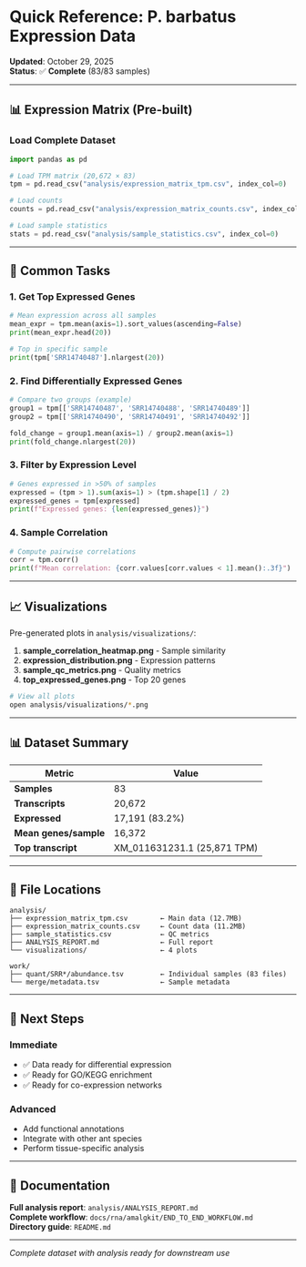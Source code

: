 # Quick Reference: P. barbatus Expression Data

**Updated**: October 29, 2025  
**Status**: ✅ **Complete** (83/83 samples)

---

## 📊 Expression Matrix (Pre-built)

### Load Complete Dataset
```python
import pandas as pd

# Load TPM matrix (20,672 × 83)
tpm = pd.read_csv("analysis/expression_matrix_tpm.csv", index_col=0)

# Load counts
counts = pd.read_csv("analysis/expression_matrix_counts.csv", index_col=0)

# Load sample statistics
stats = pd.read_csv("analysis/sample_statistics.csv", index_col=0)
```

---

## 🎯 Common Tasks

### 1. Get Top Expressed Genes
```python
# Mean expression across all samples
mean_expr = tpm.mean(axis=1).sort_values(ascending=False)
print(mean_expr.head(20))

# Top in specific sample
print(tpm['SRR14740487'].nlargest(20))
```

### 2. Find Differentially Expressed Genes
```python
# Compare two groups (example)
group1 = tpm[['SRR14740487', 'SRR14740488', 'SRR14740489']]
group2 = tpm[['SRR14740490', 'SRR14740491', 'SRR14740492']]

fold_change = group1.mean(axis=1) / group2.mean(axis=1)
print(fold_change.nlargest(20))
```

### 3. Filter by Expression Level
```python
# Genes expressed in >50% of samples
expressed = (tpm > 1).sum(axis=1) > (tpm.shape[1] / 2)
expressed_genes = tpm[expressed]
print(f"Expressed genes: {len(expressed_genes)}")
```

### 4. Sample Correlation
```python
# Compute pairwise correlations
corr = tpm.corr()
print(f"Mean correlation: {corr.values[corr.values < 1].mean():.3f}")
```

---

## 📈 Visualizations

Pre-generated plots in `analysis/visualizations/`:

1. **sample_correlation_heatmap.png** - Sample similarity
2. **expression_distribution.png** - Expression patterns
3. **sample_qc_metrics.png** - Quality metrics
4. **top_expressed_genes.png** - Top 20 genes

```bash
# View all plots
open analysis/visualizations/*.png
```

---

## 📊 Dataset Summary

| Metric | Value |
|--------|-------|
| **Samples** | 83 |
| **Transcripts** | 20,672 |
| **Expressed** | 17,191 (83.2%) |
| **Mean genes/sample** | 16,372 |
| **Top transcript** | XM_011631231.1 (25,871 TPM) |

---

## 📁 File Locations

```
analysis/
├── expression_matrix_tpm.csv        ← Main data (12.7MB)
├── expression_matrix_counts.csv     ← Count data (11.2MB)
├── sample_statistics.csv            ← QC metrics
├── ANALYSIS_REPORT.md               ← Full report
└── visualizations/                  ← 4 plots

work/
├── quant/SRR*/abundance.tsv         ← Individual samples (83 files)
└── merge/metadata.tsv               ← Sample metadata
```

---

## 🚀 Next Steps

### Immediate
- ✅ Data ready for differential expression
- ✅ Ready for GO/KEGG enrichment
- ✅ Ready for co-expression networks

### Advanced
- Add functional annotations
- Integrate with other ant species
- Perform tissue-specific analysis

---

## 📖 Documentation

**Full analysis report**: `analysis/ANALYSIS_REPORT.md`  
**Complete workflow**: `docs/rna/amalgkit/END_TO_END_WORKFLOW.md`  
**Directory guide**: `README.md`

---

*Complete dataset with analysis ready for downstream use*
